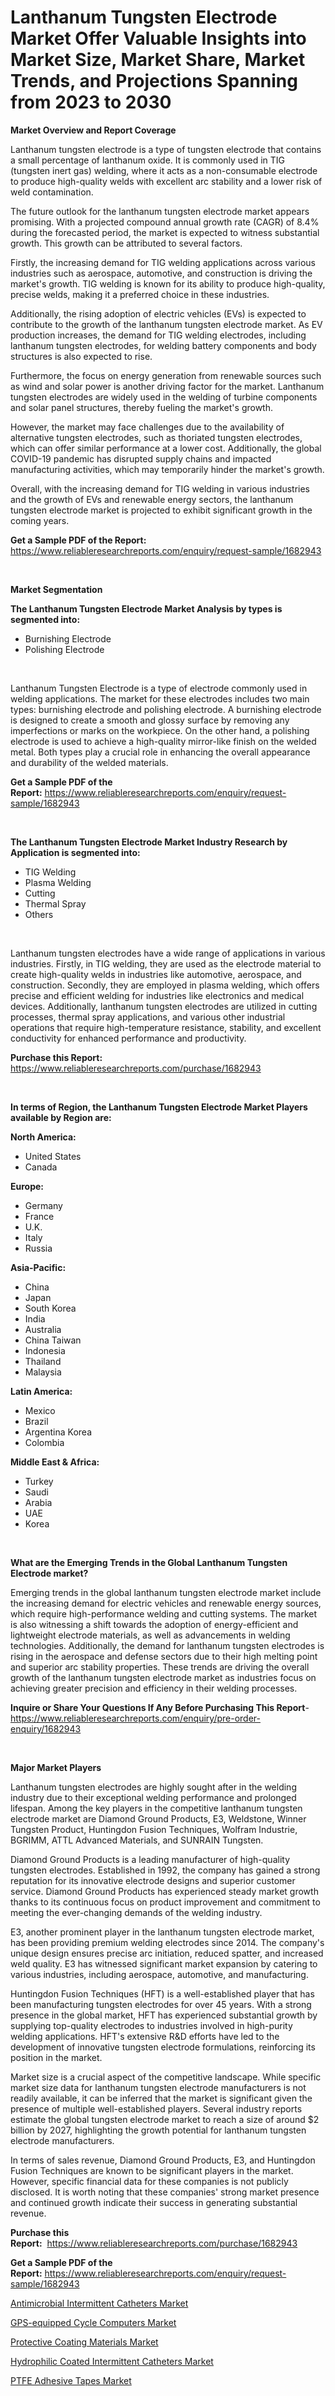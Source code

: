 <p><h1>Lanthanum Tungsten Electrode Market Offer Valuable Insights into Market Size, Market Share, Market Trends, and Projections Spanning from 2023 to 2030</h1></p><p><strong>Market Overview and Report Coverage</strong></p>
<p><p>Lanthanum tungsten electrode is a type of tungsten electrode that contains a small percentage of lanthanum oxide. It is commonly used in TIG (tungsten inert gas) welding, where it acts as a non-consumable electrode to produce high-quality welds with excellent arc stability and a lower risk of weld contamination.</p><p>The future outlook for the lanthanum tungsten electrode market appears promising. With a projected compound annual growth rate (CAGR) of 8.4% during the forecasted period, the market is expected to witness substantial growth. This growth can be attributed to several factors.</p><p>Firstly, the increasing demand for TIG welding applications across various industries such as aerospace, automotive, and construction is driving the market's growth. TIG welding is known for its ability to produce high-quality, precise welds, making it a preferred choice in these industries.</p><p>Additionally, the rising adoption of electric vehicles (EVs) is expected to contribute to the growth of the lanthanum tungsten electrode market. As EV production increases, the demand for TIG welding electrodes, including lanthanum tungsten electrodes, for welding battery components and body structures is also expected to rise.</p><p>Furthermore, the focus on energy generation from renewable sources such as wind and solar power is another driving factor for the market. Lanthanum tungsten electrodes are widely used in the welding of turbine components and solar panel structures, thereby fueling the market's growth.</p><p>However, the market may face challenges due to the availability of alternative tungsten electrodes, such as thoriated tungsten electrodes, which can offer similar performance at a lower cost. Additionally, the global COVID-19 pandemic has disrupted supply chains and impacted manufacturing activities, which may temporarily hinder the market's growth.</p><p>Overall, with the increasing demand for TIG welding in various industries and the growth of EVs and renewable energy sectors, the lanthanum tungsten electrode market is projected to exhibit significant growth in the coming years.</p></p>
<p><strong>Get a Sample PDF of the Report:</strong> <a href="https://www.reliableresearchreports.com/enquiry/request-sample/1682943">https://www.reliableresearchreports.com/enquiry/request-sample/1682943</a></p>
<p>&nbsp;</p>
<p><strong>Market Segmentation</strong></p>
<p><strong>The Lanthanum Tungsten Electrode Market Analysis by types is segmented into:</strong></p>
<p><ul><li>Burnishing Electrode</li><li>Polishing Electrode</li></ul></p>
<p>&nbsp;</p>
<p><p>Lanthanum Tungsten Electrode is a type of electrode commonly used in welding applications. The market for these electrodes includes two main types: burnishing electrode and polishing electrode. A burnishing electrode is designed to create a smooth and glossy surface by removing any imperfections or marks on the workpiece. On the other hand, a polishing electrode is used to achieve a high-quality mirror-like finish on the welded metal. Both types play a crucial role in enhancing the overall appearance and durability of the welded materials.</p></p>
<p><strong>Get a Sample PDF of the Report:</strong>&nbsp;<a href="https://www.reliableresearchreports.com/enquiry/request-sample/1682943">https://www.reliableresearchreports.com/enquiry/request-sample/1682943</a></p>
<p>&nbsp;</p>
<p><strong>The Lanthanum Tungsten Electrode Market Industry Research by Application is segmented into:</strong></p>
<p><ul><li>TIG Welding</li><li>Plasma Welding</li><li>Cutting</li><li>Thermal Spray</li><li>Others</li></ul></p>
<p>&nbsp;</p>
<p><p>Lanthanum tungsten electrodes have a wide range of applications in various industries. Firstly, in TIG welding, they are used as the electrode material to create high-quality welds in industries like automotive, aerospace, and construction. Secondly, they are employed in plasma welding, which offers precise and efficient welding for industries like electronics and medical devices. Additionally, lanthanum tungsten electrodes are utilized in cutting processes, thermal spray applications, and various other industrial operations that require high-temperature resistance, stability, and excellent conductivity for enhanced performance and productivity.</p></p>
<p><strong>Purchase this Report:</strong>&nbsp; <a href="https://www.reliableresearchreports.com/purchase/1682943">https://www.reliableresearchreports.com/purchase/1682943</a></p>
<p>&nbsp;</p>
<p><strong>In terms of Region, the Lanthanum Tungsten Electrode Market Players available by Region are:</strong></p>
<p>
    <p> <strong> North America: </strong>
        <ul>
            <li>United States</li>
            <li>Canada</li>
        </ul>
        </p> 
    <p> <strong> Europe: </strong>
        <ul>
            <li>Germany</li>
            <li>France</li>
            <li>U.K.</li>
            <li>Italy</li>
            <li>Russia</li>
        </ul>
        </p> 
    <p> <strong> Asia-Pacific: </strong>
        <ul>
            <li>China</li>
            <li>Japan</li>
            <li>South Korea</li>
            <li>India</li>
            <li>Australia</li>
            <li>China Taiwan</li>
            <li>Indonesia</li>
            <li>Thailand</li>
            <li>Malaysia</li>
        </ul>
        </p> 
    <p> <strong> Latin America: </strong>
        <ul>
            <li>Mexico</li>
            <li>Brazil</li>
            <li>Argentina Korea</li>
            <li>Colombia</li>
        </ul>
        </p> 
    <p> <strong> Middle East & Africa: </strong>
        <ul>
            <li>Turkey</li>
            <li>Saudi</li>
            <li>Arabia</li>
            <li>UAE</li>
            <li>Korea</li>
        </ul>
    </p>
    </p>
<p>&nbsp;</p>
<p><strong>What are the Emerging Trends in the Global Lanthanum Tungsten Electrode market?</strong></p>
<p><p>Emerging trends in the global lanthanum tungsten electrode market include the increasing demand for electric vehicles and renewable energy sources, which require high-performance welding and cutting systems. The market is also witnessing a shift towards the adoption of energy-efficient and lightweight electrode materials, as well as advancements in welding technologies. Additionally, the demand for lanthanum tungsten electrodes is rising in the aerospace and defense sectors due to their high melting point and superior arc stability properties. These trends are driving the overall growth of the lanthanum tungsten electrode market as industries focus on achieving greater precision and efficiency in their welding processes.</p></p>
<p><strong>Inquire or Share Your Questions If Any Before Purchasing This Report</strong>- <a href="https://www.reliableresearchreports.com/enquiry/pre-order-enquiry/1682943">https://www.reliableresearchreports.com/enquiry/pre-order-enquiry/1682943</a></p>
<p>&nbsp;</p>
<p><strong>Major Market Players</strong></p>
<p><p>Lanthanum tungsten electrodes are highly sought after in the welding industry due to their exceptional welding performance and prolonged lifespan. Among the key players in the competitive lanthanum tungsten electrode market are Diamond Ground Products, E3, Weldstone, Winner Tungsten Product, Huntingdon Fusion Techniques, Wolfram Industrie, BGRIMM, ATTL Advanced Materials, and SUNRAIN Tungsten.</p><p>Diamond Ground Products is a leading manufacturer of high-quality tungsten electrodes. Established in 1992, the company has gained a strong reputation for its innovative electrode designs and superior customer service. Diamond Ground Products has experienced steady market growth thanks to its continuous focus on product improvement and commitment to meeting the ever-changing demands of the welding industry.</p><p>E3, another prominent player in the lanthanum tungsten electrode market, has been providing premium welding electrodes since 2014. The company's unique design ensures precise arc initiation, reduced spatter, and increased weld quality. E3 has witnessed significant market expansion by catering to various industries, including aerospace, automotive, and manufacturing.</p><p>Huntingdon Fusion Techniques (HFT) is a well-established player that has been manufacturing tungsten electrodes for over 45 years. With a strong presence in the global market, HFT has experienced substantial growth by supplying top-quality electrodes to industries involved in high-purity welding applications. HFT's extensive R&D efforts have led to the development of innovative tungsten electrode formulations, reinforcing its position in the market.</p><p>Market size is a crucial aspect of the competitive landscape. While specific market size data for lanthanum tungsten electrode manufacturers is not readily available, it can be inferred that the market is significant given the presence of multiple well-established players. Several industry reports estimate the global tungsten electrode market to reach a size of around $2 billion by 2027, highlighting the growth potential for lanthanum tungsten electrode manufacturers.</p><p>In terms of sales revenue, Diamond Ground Products, E3, and Huntingdon Fusion Techniques are known to be significant players in the market. However, specific financial data for these companies is not publicly disclosed. It is worth noting that these companies' strong market presence and continued growth indicate their success in generating substantial revenue.</p></p>
<p><strong>Purchase this Report:</strong>&nbsp;&nbsp;<a href="https://www.reliableresearchreports.com/purchase/1682943">https://www.reliableresearchreports.com/purchase/1682943</a></p>
<p></p>
<p><strong>Get a Sample PDF of the Report:</strong>&nbsp;<a href="https://www.reliableresearchreports.com/enquiry/request-sample/1682943">https://www.reliableresearchreports.com/enquiry/request-sample/1682943</a></p>
<p><p><a href="https://issuu.com/reportprime-2/docs/antimicrobial-intermittent-catheters-market-size-2">Antimicrobial Intermittent Catheters Market</a></p><p><a href="https://issuu.com/reportprime-2/docs/gps-equipped-cycle-computers-market-size-2030.pptx">GPS-equipped Cycle Computers Market</a></p><p><a href="https://github.com/JameTravis/Market-Research-Report-List-2/blob/main/protective-coating-materials-market.md">Protective Coating Materials Market</a></p><p><a href="https://issuu.com/reportprime-2/docs/hydrophilic-coated-intermittent-catheters-market-s">Hydrophilic Coated Intermittent Catheters Market</a></p><p><a href="https://github.com/RichRobinson5/Market-Research-Report-List-2/blob/main/ptfe-adhesive-tapes-market.md">PTFE Adhesive Tapes Market</a></p></p>